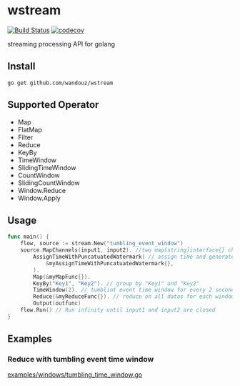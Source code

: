 # wstream
[![Build Status](https://travis-ci.org/wandouz/wstream.svg?branch=master)](https://travis-ci.org/wandouz/wstream)
[![codecov](https://codecov.io/gh/wandouz/wstream/branch/master/graph/badge.svg)](https://codecov.io/gh/wandouz/wstream)

streaming processing API for golang

## Install
``` console
go get github.com/wandouz/wstream
```

## Supported Operator

* Map
* FlatMap
* Filter
* Reduce
* KeyBy
* TimeWindow
* SlidingTimeWindow
* CountWindow
* SlidingCountWindow
* Window.Reduce
* Window.Apply

## Usage

```go
func main() {
    flow, source := stream.New("tumbling_event_window")
    source.MapChannels(input1, input2). //two map[string]interface{} channels as input
        AssignTimeWithPuncatuatedWatermark( // assign time and generate watermark
            &myAssignTimeWithPuncatuatedWatermark{},
        ).
        Map(&myMapFunc{}).
        KeyBy("Key1", "Key2"). // group by "Key1" and "Key2"
        TimeWindow(2). // tumblint event time window for every 2 seconds
        Reduce(&myReduceFunc{}). // reduce on all datas for each window
        Output(outfunc)
    flow.Run() // Run infinity until input1 and input2 are closed
}
```

## Examples

### Reduce with tumbling event time window

[examples/windows/tumbling_time_window.go](examples/windows/tumbling_time_window.go)
